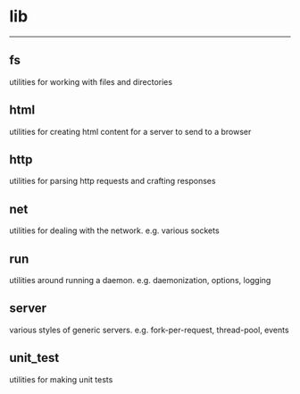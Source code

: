 # lib
-----

## fs
utilities for working with files and directories
## html
utilities for creating html content for a server to send to a browser
## http
utilities for parsing http requests and crafting responses
## net
utilities for dealing with the network. e.g. various sockets
## run
utilities around running a daemon. e.g. daemonization, options, logging
## server
various styles of generic servers. e.g. fork-per-request, thread-pool, events
## unit_test
utilities for making unit tests
